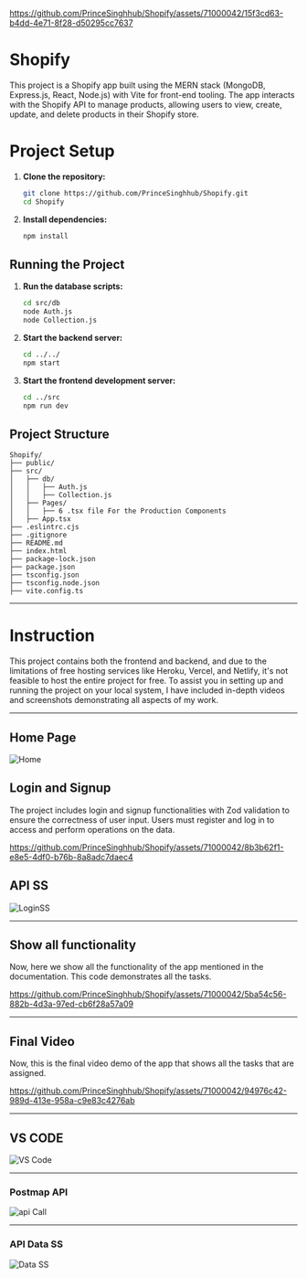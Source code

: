 
https://github.com/PrinceSinghhub/Shopify/assets/71000042/15f3cd63-b4dd-4e71-8f28-d50295cc7637
# Shopify

This project is a Shopify app built using the MERN stack (MongoDB, Express.js, React, Node.js) with Vite for front-end tooling. The app interacts with the Shopify API to manage products, allowing users to view, create, update, and delete products in their Shopify store.

# Project Setup

1. **Clone the repository:**

   ```bash
   git clone https://github.com/PrinceSinghhub/Shopify.git
   cd Shopify
   ```

2. **Install dependencies:**
   ```bash
   npm install
   ```

## Running the Project

1. **Run the database scripts:**

   ```bash
   cd src/db
   node Auth.js
   node Collection.js
   ```

2. **Start the backend server:**

   ```bash
   cd ../../
   npm start
   ```

3. **Start the frontend development server:**
   ```bash
   cd ../src
   npm run dev
   ```

## Project Structure

```
Shopify/
├── public/
├── src/
│   ├── db/
│   │   ├── Auth.js
│   │   ├── Collection.js
│   ├── Pages/
│   │   ├── 6 .tsx file For the Production Components
│   ├── App.tsx
├── .eslintrc.cjs
├── .gitignore
├── README.md
├── index.html
├── package-lock.json
├── package.json
├── tsconfig.json
├── tsconfig.node.json
├── vite.config.ts
```

---

# Instruction

This project contains both the frontend and backend, and due to the limitations of free hosting services like Heroku, Vercel, and Netlify, it's not feasible to host the entire project for free. To assist you in setting up and running the project on your local system, I have included in-depth videos and screenshots demonstrating all aspects of my work.


---

## Home Page
![Home](https://github.com/PrinceSinghhub/Shopify/assets/71000042/d88d6981-0d31-42ae-816c-33b9e05d07c9)

## Login and Signup
The project includes login and signup functionalities with Zod validation to ensure the correctness of user input. Users must register and log in to access and perform operations on the data.

https://github.com/PrinceSinghhub/Shopify/assets/71000042/8b3b62f1-e8e5-4df0-b76b-8a8adc7daec4

## API SS
![LoginSS](https://github.com/PrinceSinghhub/Shopify/assets/71000042/81084052-a798-4ce0-914a-30b182bb9fce)

---
## Show all functionality
Now, here we show all the functionality of the app mentioned in the documentation. This code demonstrates all the tasks.


https://github.com/PrinceSinghhub/Shopify/assets/71000042/5ba54c56-882b-4d3a-97ed-cb6f28a57a09

---

## Final Video
Now, this is the final video demo of the app that shows all the tasks that are assigned.


https://github.com/PrinceSinghhub/Shopify/assets/71000042/94976c42-989d-413e-958a-c9e83c4276ab

---

## VS CODE
![VS Code](https://github.com/PrinceSinghhub/Shopify/assets/71000042/c89b041d-8cac-49f1-a894-fffc25de2583)

---

### Postmap API
![api Call](https://github.com/PrinceSinghhub/Shopify/assets/71000042/91e97dbf-7f58-447f-a940-5df973c03da6)

---

### API Data SS
![Data SS](https://github.com/PrinceSinghhub/Shopify/assets/71000042/1b437af3-5e97-402a-8098-6ef4c496992c)

